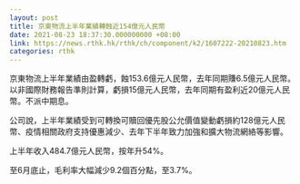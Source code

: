 ```yaml
---
layout: post
title: 京東物流上半年業績轉蝕近154億元人民幣
date: 2021-08-23 18:37:30.000000000 +08:00
link: https://news.rthk.hk/rthk/ch/component/k2/1607222-20210823.htm
categories: rthk
---
```


京東物流上半年業績由盈轉虧，蝕153.6億元人民幣，去年同期賺6.5億元人民幣。以非國際財務報告準則計算，虧損15億元人民幣，去年同期有盈利近20億元人民幣。不派中期息。

公司說，上半年業績受到可轉換可贖回優先股公允價值變動虧損約128億元人民幣、疫情相關政府支持優惠減少、去年下半年致力加強和擴大物流網絡等影響。
 
上半年收入484.7億元人民幣，按年升54%。

至6月底止，毛利率大幅減少9.2個百分點，至3.7%。
